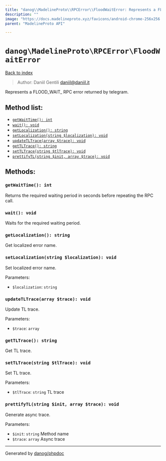 ```yaml
---
title: "danog\\MadelineProto\\RPCError\\FloodWaitError: Represents a FLOOD_WAIT_ RPC error returned by telegram."
description: ""
image: "https://docs.madelineproto.xyz/favicons/android-chrome-256x256.png"
parent: "MadelineProto API"

---
```

# `danog\MadelineProto\RPCError\FloodWaitError`
[Back to index](../../../index.html)

> Author: Daniil Gentili <daniil@daniil.it>  
  

Represents a FLOOD_WAIT_ RPC error returned by telegram.  




## Method list:
* [`getWaitTime(): int`](#getwaittime-int)
* [`wait(): void`](#wait-void)
* [`getLocalization(): string`](#getlocalization-string)
* [`setLocalization(string $localization): void`](#setlocalizationstring-localization-void)
* [`updateTLTrace(array $trace): void`](#updatetltracearray-trace-void)
* [`getTLTrace(): string`](#gettltrace-string)
* [`setTLTrace(string $tlTrace): void`](#settltracestring-tltrace-void)
* [`prettifyTL(string $init, array $trace): void`](#prettifytlstring-init-array-trace-void)

## Methods:
### `getWaitTime(): int`

Returns the required waiting period in seconds before repeating the RPC call.



### `wait(): void`

Waits for the required waiting period.



### `getLocalization(): string`

Get localized error name.



### `setLocalization(string $localization): void`

Set localized error name.


Parameters:

* `$localization`: `string`   



### `updateTLTrace(array $trace): void`

Update TL trace.


Parameters:

* `$trace`: `array`   



### `getTLTrace(): string`

Get TL trace.



### `setTLTrace(string $tlTrace): void`

Set TL trace.


Parameters:

* `$tlTrace`: `string` TL trace  



### `prettifyTL(string $init, array $trace): void`

Generate async trace.


Parameters:

* `$init`: `string` Method name  
* `$trace`: `array` Async trace  



---
Generated by [danog/phpdoc](https://phpdoc.daniil.it)
